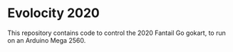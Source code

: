 # Evolocity 2020
This repository contains code to control the 2020 Fantail Go gokart, to run on an Arduino Mega 2560.
